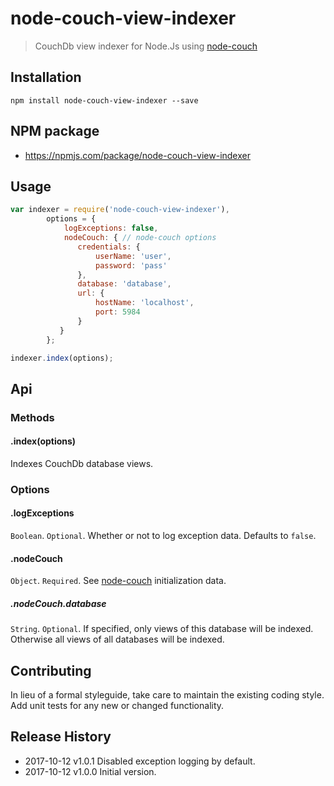 # node-couch-view-indexer

> CouchDb view indexer for Node.Js using [node-couch](https://npmjs.com/package/node-couch)

## Installation
```shell
npm install node-couch-view-indexer --save
```

## NPM package
* https://npmjs.com/package/node-couch-view-indexer

## Usage
```js
var indexer = require('node-couch-view-indexer'),
        options = {
            logExceptions: false,
            nodeCouch: { // node-couch options
               credentials: {
                   userName: 'user',
                   password: 'pass'
               },
               database: 'database',
               url: {
                   hostName: 'localhost',
                   port: 5984
               }
           }
        };

indexer.index(options);
```

## Api
### Methods
#### .index(options)
Indexes CouchDb database views.

### Options
#### .logExceptions
`Boolean`. `Optional`. Whether or not to log exception data. Defaults to `false`.

#### .nodeCouch
`Object`. `Required`. See [node-couch](https://npmjs.com/package/node-couch) initialization data.

##### .nodeCouch.database
`String`. `Optional`. If specified, only views of this database will be indexed. Otherwise all views of all databases will be indexed.

## Contributing
In lieu of a formal styleguide, take care to maintain the existing coding style. Add unit tests for any new or changed functionality.

## Release History

 * 2017-10-12   v1.0.1   Disabled exception logging by default.
 * 2017-10-12   v1.0.0   Initial version.